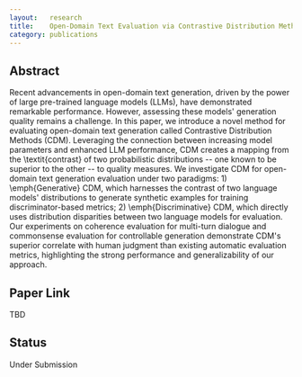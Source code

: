 ```yaml
---
layout:   research
title:    Open-Domain Text Evaluation via Contrastive Distribution Methods
category: publications
---
```


## Abstract
Recent advancements in open-domain text generation, driven by the power of large pre-trained language models (LLMs), have demonstrated remarkable performance. However, assessing these models' generation quality remains a challenge. 
In this paper, we introduce a novel method for evaluating open-domain text generation called Contrastive Distribution Methods (CDM). Leveraging the connection between increasing model parameters and enhanced LLM performance, CDM creates a mapping from the \textit{contrast} of two probabilistic distributions -- one known to be superior to the other -- to quality measures. We investigate CDM for open-domain text generation evaluation under two paradigms: 1) \emph{Generative} CDM, which harnesses the contrast of two language models' distributions to generate synthetic examples for training discriminator-based metrics; 2) \emph{Discriminative} CDM, which directly uses distribution disparities between two language models for evaluation. Our experiments on coherence evaluation for multi-turn dialogue and commonsense evaluation for controllable generation demonstrate CDM's superior correlate with human judgment than existing automatic evaluation metrics, highlighting the strong performance and generalizability of our approach. 

## Paper Link
TBD

## Status

Under Submission
